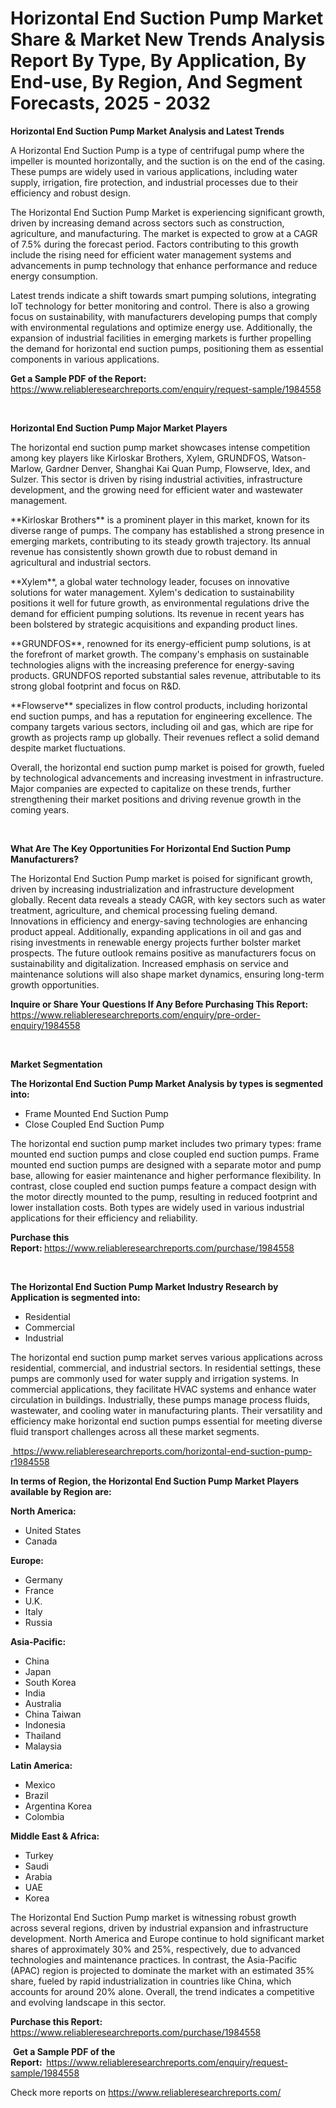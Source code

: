 <p><h1>Horizontal End Suction Pump Market Share & Market New Trends Analysis Report By Type, By Application, By End-use, By Region, And Segment Forecasts, 2025 - 2032</h1></p><p><strong>Horizontal End Suction Pump Market Analysis and Latest Trends</strong></p>
<p><p>A Horizontal End Suction Pump is a type of centrifugal pump where the impeller is mounted horizontally, and the suction is on the end of the casing. These pumps are widely used in various applications, including water supply, irrigation, fire protection, and industrial processes due to their efficiency and robust design.</p><p>The Horizontal End Suction Pump Market is experiencing significant growth, driven by increasing demand across sectors such as construction, agriculture, and manufacturing. The market is expected to grow at a CAGR of 7.5% during the forecast period. Factors contributing to this growth include the rising need for efficient water management systems and advancements in pump technology that enhance performance and reduce energy consumption.</p><p>Latest trends indicate a shift towards smart pumping solutions, integrating IoT technology for better monitoring and control. There is also a growing focus on sustainability, with manufacturers developing pumps that comply with environmental regulations and optimize energy use. Additionally, the expansion of industrial facilities in emerging markets is further propelling the demand for horizontal end suction pumps, positioning them as essential components in various applications.</p></p>
<p><strong>Get a Sample PDF of the Report:&nbsp;</strong> <a href="https://www.reliableresearchreports.com/enquiry/request-sample/1984558?utm_campaign=2283&utm_medium=2&utm_source=Github&utm_content=ia&utm_term=10042025&utm_id=horizontal-end-suction-pump">https://www.reliableresearchreports.com/enquiry/request-sample/1984558</a></p>
<p>&nbsp;</p>
<p><strong>Horizontal End Suction Pump Major Market Players</strong></p>
<p><p>The horizontal end suction pump market showcases intense competition among key players like Kirloskar Brothers, Xylem, GRUNDFOS, Watson-Marlow, Gardner Denver, Shanghai Kai Quan Pump, Flowserve, Idex, and Sulzer. This sector is driven by rising industrial activities, infrastructure development, and the growing need for efficient water and wastewater management.</p><p>**Kirloskar Brothers** is a prominent player in this market, known for its diverse range of pumps. The company has established a strong presence in emerging markets, contributing to its steady growth trajectory. Its annual revenue has consistently shown growth due to robust demand in agricultural and industrial sectors.</p><p>**Xylem**, a global water technology leader, focuses on innovative solutions for water management. Xylem's dedication to sustainability positions it well for future growth, as environmental regulations drive the demand for efficient pumping solutions. Its revenue in recent years has been bolstered by strategic acquisitions and expanding product lines.</p><p>**GRUNDFOS**, renowned for its energy-efficient pump solutions, is at the forefront of market growth. The company's emphasis on sustainable technologies aligns with the increasing preference for energy-saving products. GRUNDFOS reported substantial sales revenue, attributable to its strong global footprint and focus on R&D.</p><p>**Flowserve** specializes in flow control products, including horizontal end suction pumps, and has a reputation for engineering excellence. The company targets various sectors, including oil and gas, which are ripe for growth as projects ramp up globally. Their revenues reflect a solid demand despite market fluctuations.</p><p>Overall, the horizontal end suction pump market is poised for growth, fueled by technological advancements and increasing investment in infrastructure. Major companies are expected to capitalize on these trends, further strengthening their market positions and driving revenue growth in the coming years.</p></p>
<p>&nbsp;</p>
<p><strong>What Are The Key Opportunities For Horizontal End Suction Pump Manufacturers?</strong></p>
<p><p>The Horizontal End Suction Pump market is poised for significant growth, driven by increasing industrialization and infrastructure development globally. Recent data reveals a steady CAGR, with key sectors such as water treatment, agriculture, and chemical processing fueling demand. Innovations in efficiency and energy-saving technologies are enhancing product appeal. Additionally, expanding applications in oil and gas and rising investments in renewable energy projects further bolster market prospects. The future outlook remains positive as manufacturers focus on sustainability and digitalization. Increased emphasis on service and maintenance solutions will also shape market dynamics, ensuring long-term growth opportunities.</p></p>
<p><strong>Inquire or Share Your Questions If Any Before Purchasing This Report:</strong> <a href="https://www.reliableresearchreports.com/enquiry/pre-order-enquiry/1984558?utm_campaign=2283&utm_medium=2&utm_source=Github&utm_content=ia&utm_term=10042025&utm_id=horizontal-end-suction-pump">https://www.reliableresearchreports.com/enquiry/pre-order-enquiry/1984558</a></p>
<p>&nbsp;</p>
<p><strong>Market Segmentation</strong></p>
<p><strong>The Horizontal End Suction Pump Market Analysis by types is segmented into:</strong></p>
<p><ul><li>Frame Mounted End Suction Pump</li><li>Close Coupled End Suction Pump</li></ul></p>
<p><p>The horizontal end suction pump market includes two primary types: frame mounted end suction pumps and close coupled end suction pumps. Frame mounted end suction pumps are designed with a separate motor and pump base, allowing for easier maintenance and higher performance flexibility. In contrast, close coupled end suction pumps feature a compact design with the motor directly mounted to the pump, resulting in reduced footprint and lower installation costs. Both types are widely used in various industrial applications for their efficiency and reliability.</p></p>
<p><strong>Purchase this Report:&nbsp;</strong><a href="https://www.reliableresearchreports.com/purchase/1984558?utm_campaign=2283&utm_medium=2&utm_source=Github&utm_content=ia&utm_term=10042025&utm_id=horizontal-end-suction-pump">https://www.reliableresearchreports.com/purchase/1984558</a></p>
<p>&nbsp;</p>
<p><strong>The Horizontal End Suction Pump Market Industry Research by Application is segmented into:</strong></p>
<p><ul><li>Residential</li><li>Commercial</li><li>Industrial</li></ul></p>
<p><p>The horizontal end suction pump market serves various applications across residential, commercial, and industrial sectors. In residential settings, these pumps are commonly used for water supply and irrigation systems. In commercial applications, they facilitate HVAC systems and enhance water circulation in buildings. Industrially, these pumps manage process fluids, wastewater, and cooling water in manufacturing plants. Their versatility and efficiency make horizontal end suction pumps essential for meeting diverse fluid transport challenges across all these market segments.</p></p>
<p><a href="https://www.reliableresearchreports.com/horizontal-end-suction-pump-r1984558?utm_campaign=2283&utm_medium=2&utm_source=Github&utm_content=ia&utm_term=10042025&utm_id=horizontal-end-suction-pump">&nbsp;https://www.reliableresearchreports.com/horizontal-end-suction-pump-r1984558</a></p>
<p><strong>In terms of Region, the Horizontal End Suction Pump Market Players available by Region are:</strong></p>
<p>
    <p> <strong> North America: </strong>
        <ul>
            <li>United States</li>
            <li>Canada</li>
        </ul>
        </p> 
    <p> <strong> Europe: </strong>
        <ul>
            <li>Germany</li>
            <li>France</li>
            <li>U.K.</li>
            <li>Italy</li>
            <li>Russia</li>
        </ul>
        </p> 
    <p> <strong> Asia-Pacific: </strong>
        <ul>
            <li>China</li>
            <li>Japan</li>
            <li>South Korea</li>
            <li>India</li>
            <li>Australia</li>
            <li>China Taiwan</li>
            <li>Indonesia</li>
            <li>Thailand</li>
            <li>Malaysia</li>
        </ul>
        </p> 
    <p> <strong> Latin America: </strong>
        <ul>
            <li>Mexico</li>
            <li>Brazil</li>
            <li>Argentina Korea</li>
            <li>Colombia</li>
        </ul>
        </p> 
    <p> <strong> Middle East & Africa: </strong>
        <ul>
            <li>Turkey</li>
            <li>Saudi</li>
            <li>Arabia</li>
            <li>UAE</li>
            <li>Korea</li>
        </ul>
    </p>
    </p>
<p><p>The Horizontal End Suction Pump market is witnessing robust growth across several regions, driven by industrial expansion and infrastructure development. North America and Europe continue to hold significant market shares of approximately 30% and 25%, respectively, due to advanced technologies and maintenance practices. In contrast, the Asia-Pacific (APAC) region is projected to dominate the market with an estimated 35% share, fueled by rapid industrialization in countries like China, which accounts for around 20% alone. Overall, the trend indicates a competitive and evolving landscape in this sector.</p></p>
<p><strong>Purchase this Report: </strong><a href="https://www.reliableresearchreports.com/purchase/1984558?utm_campaign=2283&utm_medium=2&utm_source=Github&utm_content=ia&utm_term=10042025&utm_id=horizontal-end-suction-pump">https://www.reliableresearchreports.com/purchase/1984558</a></p>
<p>&nbsp;<strong>Get a Sample PDF of the Report:&nbsp;&nbsp;</strong><a href="https://www.reliableresearchreports.com/enquiry/request-sample/1984558?utm_campaign=2283&utm_medium=2&utm_source=Github&utm_content=ia&utm_term=10042025&utm_id=horizontal-end-suction-pump">https://www.reliableresearchreports.com/enquiry/request-sample/1984558</a></p>
<p><strong></strong></p>
<p>Check more reports on <a href="https://www.reliableresearchreports.com/?utm_campaign=2283&utm_medium=2&utm_source=Github&utm_content=ia&utm_term=10042025&utm_id=horizontal-end-suction-pump">https://www.reliableresearchreports.com/</a></p>